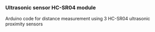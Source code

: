 ### Ultrasonic sensor HC-SR04 module
Arduino code for distance measurement using 3 HC-SR04 ultrasonic proximity sensors
